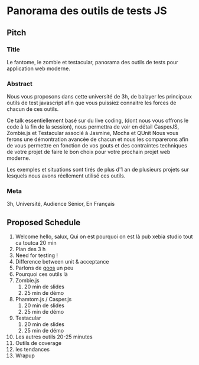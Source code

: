 # Panorama des outils de tests JS


## Pitch

### Title

Le fantome, le zombie et testacular, panorama des outils de tests pour application web moderne.

### Abstract

Nous vous proposons dans cette université de 3h, de balayer les principaux outils de test javascript afin que vous puissiez connaitre les forces de chacun de ces outils.

Ce talk essentiellement basé sur du live coding, (dont nous vous offrons le code à la fin de la session), nous permettra de voir en détail
CasperJS, Zombie.js et Testacular associé à Jasmine, Mocha et QUnit
Nous vous ferons une démontration avancée de chacun et nous les comparerons afin de vous permettre en fonction de vos gouts et des contraintes techniques de votre projet de faire le bon choix pour votre prochain projet web moderne.

Les exemples et situations sont tirés de plus d'1 an de plusieurs projets sur lesquels nous avons réellement utilisé ces outils.

### Meta

3h, Université, Audience Sénior, En Français



## Proposed Schedule

1. Welcome hello, salux, Qui on est pourquoi on est là pub xebia studio tout ca toutca 20 min
1. Plan des 3 h
1. Need for testing !
1. Difference between unit & acceptance
1. Parlons de [goos](http://www.growing-object-oriented-software.com/) un peu
1. Pourquoi ces outils là
1. Zombie.js
	1. 20 min de slides
	1. 25 min de démo
1. Phamtom.js / Casper.js
	1. 20 min de slides
	1. 25 min de démo
1. Testacular
	1. 20 min de slides
	1. 25 min de démo
1. Les autres outils 20-25 minutes
2. Outils de coverage
1. les tendances
1. Wrapup
